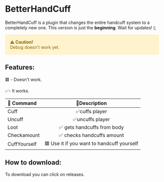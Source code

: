 ﻿# BetterHandCuff
BetterHandCuff is a plugin that changes the entire handcuff system to a completely new one. This version is just the **beginning**.
Wait for updates! (;
<div style="background-color: #fff3cd; color: #856404; border: 1px solid #ffeeba; padding: 15px; border-radius: 5px; margin-bottom: 20px;">
  <strong>⚠️ Caution!</strong><br>
  Debug doesn't work yet.
</div>
<h2>Features:</h2>
<p>🟥 - Doesn't work.</p>
<p>✅- It works.</p>
<table>
  <thead>
    <tr>
      <th style="text-align:left;">🚀 Command</th>
      <th style="text-align:center;">📝Description</th>
    </tr>
  </thead>
  <tbody>
    <tr>
      <td>Cuff</td>
      <td style="text-align:center;">✅cuffs player</td>
    </tr>
    <tr>
      <td>Uncuff</td>
      <td style="text-align:center;">✅uncuffs player</td>
    </tr>
    <tr>
      <td>Loot</td>
      <td style="text-align:center;">✅ gets handcuffs from body</td>
    </tr>
    <tr>
      <td>Checkamount</td>
      <td style="text-align:center;">✅ checks handcuffs amount</td>
    </tr>
    <tr>
      <td>CuffYourself</td>
      <td style="text-align:center;">🟥 Use it if you want to handcuff yourself</td>
    </tr>
  </tbody>
</table>
<h2>How to download:</h2>
To download you can click on releases.

